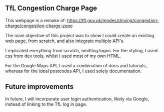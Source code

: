 ## TfL Congestion Charge Page

This webpage is a remake of: https://tfl.gov.uk/modes/driving/congestion-charge/congestion-charge-zone

The main objective of this project was to show I could create an existing web page, from scratch, and also integrate multiple API's.

I replicated everything from scratch, omitting logos. For the styling, I used css from dev tools, whilst I used most of my own HTML.

For the Google Maps API, I used a combination of docs and tutorials, whereas for the ideal postcodes API, I used solely documentation.

## Future improvements

In future, I will incorporate user login authentication, likely via Google, instead of linking to the TfL log in page.